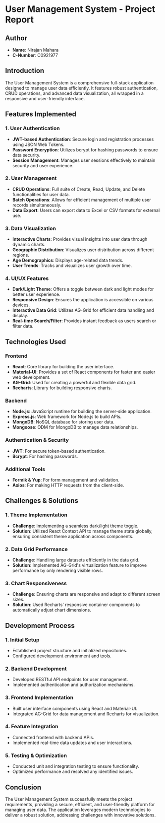 # User Management System - Project Report

## Author
- **Name**: Nirajan Mahara
- **C-Number**: C0921977

## Introduction
The User Management System is a comprehensive full-stack application designed to manage user data efficiently. It features robust authentication, CRUD operations, and advanced data visualization, all wrapped in a responsive and user-friendly interface.

## Features Implemented

### 1. User Authentication
- **JWT-based Authentication**: Secure login and registration processes using JSON Web Tokens.
- **Password Encryption**: Utilizes bcrypt for hashing passwords to ensure data security.
- **Session Management**: Manages user sessions effectively to maintain security and user experience.

### 2. User Management
- **CRUD Operations**: Full suite of Create, Read, Update, and Delete functionalities for user data.
- **Batch Operations**: Allows for efficient management of multiple user records simultaneously.
- **Data Export**: Users can export data to Excel or CSV formats for external use.

### 3. Data Visualization
- **Interactive Charts**: Provides visual insights into user data through dynamic charts.
- **Geographic Distribution**: Visualizes user distribution across different regions.
- **Age Demographics**: Displays age-related data trends.
- **User Trends**: Tracks and visualizes user growth over time.

### 4. UI/UX Features
- **Dark/Light Theme**: Offers a toggle between dark and light modes for better user experience.
- **Responsive Design**: Ensures the application is accessible on various devices.
- **Interactive Data Grid**: Utilizes AG-Grid for efficient data handling and display.
- **Real-time Search/Filter**: Provides instant feedback as users search or filter data.

## Technologies Used

### Frontend
- **React**: Core library for building the user interface.
- **Material-UI**: Provides a set of React components for faster and easier web development.
- **AG-Grid**: Used for creating a powerful and flexible data grid.
- **Recharts**: Library for building responsive charts.

### Backend
- **Node.js**: JavaScript runtime for building the server-side application.
- **Express.js**: Web framework for Node.js to build APIs.
- **MongoDB**: NoSQL database for storing user data.
- **Mongoose**: ODM for MongoDB to manage data relationships.

### Authentication & Security
- **JWT**: For secure token-based authentication.
- **Bcrypt**: For hashing passwords.

### Additional Tools
- **Formik & Yup**: For form management and validation.
- **Axios**: For making HTTP requests from the client-side.

## Challenges & Solutions

### 1. Theme Implementation
- **Challenge**: Implementing a seamless dark/light theme toggle.
- **Solution**: Utilized React Context API to manage theme state globally, ensuring consistent theme application across components.

### 2. Data Grid Performance
- **Challenge**: Handling large datasets efficiently in the data grid.
- **Solution**: Implemented AG-Grid's virtualization feature to improve performance by only rendering visible rows.

### 3. Chart Responsiveness
- **Challenge**: Ensuring charts are responsive and adapt to different screen sizes.
- **Solution**: Used Recharts' responsive container components to automatically adjust chart dimensions.

## Development Process

### 1. Initial Setup
- Established project structure and initialized repositories.
- Configured development environment and tools.

### 2. Backend Development
- Developed RESTful API endpoints for user management.
- Implemented authentication and authorization mechanisms.

### 3. Frontend Implementation
- Built user interface components using React and Material-UI.
- Integrated AG-Grid for data management and Recharts for visualization.

### 4. Feature Integration
- Connected frontend with backend APIs.
- Implemented real-time data updates and user interactions.

### 5. Testing & Optimization
- Conducted unit and integration testing to ensure functionality.
- Optimized performance and resolved any identified issues.

## Conclusion
The User Management System successfully meets the project requirements, providing a secure, efficient, and user-friendly platform for managing user data. The application leverages modern technologies to deliver a robust solution, addressing challenges with innovative solutions.
